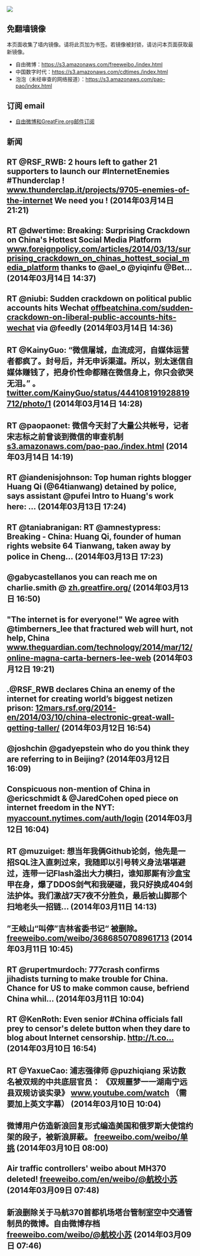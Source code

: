 <img src="logos.png" />

## 免翻墙镜像
本页面收集了墙内镜像。请将此页加为书签。若镜像被封锁，请访问本页面获取最新镜像。
* 自由微博：https://s3.amazonaws.com/freeweibo./index.html
* 中国数字时代：https://s3.amazonaws.com/cdtimes./index.html
* 泡泡（未经审查的网络报道）：https://s3.amazonaws.com/pao-pao/index.html

## 订阅 email
* <a href="https://greatfire.us7.list-manage.com/subscribe?u=854fca58782082e0cbdf204a0&id=c78949b93c">自由微博和GreatFire.org邮件订阅</a>
		
## 新闻
RT @RSF_RWB: 2 hours left to gather 21 supporters to launch our #InternetEnemies #Thunderclap ! <a href="https://www.thunderclap.it/projects/9705-enemies-of-the-internet">www.thunderclap.it/projects/9705-enemies-of-the-internet</a> We need you ! (2014年03月14日 21:21)
 ---
RT @dwertime: Breaking: Surprising Crackdown on China's Hottest Social Media Platform <a href="http://www.foreignpolicy.com/articles/2014/03/13/surprising_crackdown_on_chinas_hottest_social_media_platform">www.foreignpolicy.com/articles/2014/03/13/surprising_crackdown_on_chinas_hottest_social_media_platform</a> thanks to @ael_o @yiqinfu @Bet… (2014年03月14日 14:37)
 ---
RT @niubi: Sudden crackdown on political public accounts hits Wechat <a href="http://offbeatchina.com/sudden-crackdown-on-liberal-public-accounts-hits-wechat">offbeatchina.com/sudden-crackdown-on-liberal-public-accounts-hits-wechat</a> via @feedly (2014年03月14日 14:36)
 ---
RT @KainyGuo: “微信屠城，血流成河，自媒体运营者都疯了。封号后，并无申诉渠道。所以，别太迷信自媒体赚钱了，把身价性命都赌在微信身上，你只会欲哭无泪。” 。 <a href="https://twitter.com/KainyGuo/status/444108191928819712/photo/1">twitter.com/KainyGuo/status/444108191928819712/photo/1</a> (2014年03月14日 14:28)
 ---
RT @paopaonet: 微信今天封了大量公共帐号，记者宋志标之前曾谈到微信的审查机制 <a href="https://s3.amazonaws.com/pao-pao./index.html?u=article/34">s3.amazonaws.com/pao-pao./index.html</a> (2014年03月14日 14:19)
 ---
RT @iandenisjohnson: Top human rights blogger Huang Qi (@64tianwang) detained by police, says assistant @pufei Intro to Huang's work here: … (2014年03月13日 17:24)
 ---
RT @taniabranigan: RT @amnestypress: Breaking - China: Huang Qi, founder of human rights website 64 Tianwang, taken away by police in Cheng… (2014年03月13日 17:23)
 ---
@gabycastellanos you can reach me on charlie.smith @ <a href="https://zh.greatfire.org/">zh.greatfire.org/</a> (2014年03月13日 16:50)
 ---
"The internet is for everyone!" We agree with @timberners_lee that fractured web will hurt, not help, China <a href="http://www.theguardian.com/technology/2014/mar/12/online-magna-carta-berners-lee-web">www.theguardian.com/technology/2014/mar/12/online-magna-carta-berners-lee-web</a> (2014年03月12日 19:21)
 ---
.@RSF_RWB declares China an enemy of the internet for creating world’s biggest netizen prison: <a href="http://12mars.rsf.org/2014-en/2014/03/10/china-electronic-great-wall-getting-taller/">12mars.rsf.org/2014-en/2014/03/10/china-electronic-great-wall-getting-taller/</a> (2014年03月12日 16:54)
 ---
@joshchin @gadyepstein who do you think they are referring to in Beijing? (2014年03月12日 16:09)
 ---
Conspicuous non-mention of China in @ericschmidt &amp; @JaredCohen oped piece on internet freedom in the NYT: <a href="https://myaccount.nytimes.com/auth/login?URI=http%3A%2F%2Fwww.nytimes.com%2F2014%2F03%2F12%2Fopinion%2Fthe-future-of-internet-freedom.html%3Femc%3Dedit_tnt_20140311%26nlid%3D16428923%26tntemail0%3Dy%26_r%3D5&REFUSE_COOKIE_ERROR=SHOW_ERROR">myaccount.nytimes.com/auth/login</a> (2014年03月12日 16:04)
 ---
RT @muzuiget: 想当年我俩Github论剑，他先是一招SQL注入直刺过来，我随即以引号转义身法堪堪避过，连带一记Flash溢出大力横扫，谁知那厮有沙盒宝甲在身，爆了DDOS剑气和我硬碰，我只好换成404剑法护体。我们激战7天7夜不分胜负，最后被山脚那个扫地老头一招链… (2014年03月11日 14:13)
 ---
”王岐山“叫停”吉林省委书记“ 被删除。 <a href="https://freeweibo.com/weibo/3686850708961713">freeweibo.com/weibo/3686850708961713</a> (2014年03月11日 10:45)
 ---
RT @rupertmurdoch: 777crash confirms jihadists turning to make trouble for China.   Chance for US to make common cause, befriend China whil… (2014年03月11日 10:04)
 ---
RT @KenRoth: Even senior #China officials fall prey to censor's delete button when they dare to blog about Internet censorship. http://t.co… (2014年03月10日 16:54)
 ---
RT @YaxueCao: 浦志强律师 @puzhiqiang 采访数名被双规的中共底层官员： 《双规噩梦一一湖南宁远县双规访谈实录》 <a href="https://www.youtube.com/watch?v=ovpCJR8Ciho&feature=youtu.be">www.youtube.com/watch</a> （需要加上英文字幕） (2014年03月10日 10:04)
 ---
微博用户仿造新浪回复形式编造美国和俄罗斯大使馆约架的段子，被新浪屏蔽。 <a href="https://freeweibo.com/weibo/%E5%8D%95%E6%8C%91">freeweibo.com/weibo/单挑</a> (2014年03月10日 08:00)
 ---
Air traffic controllers' weibo about MH370 deleted! <a href="https://freeweibo.com/en/weibo/%40%E8%88%AA%E6%A0%A1%E5%B0%8F%E8%8B%8F">freeweibo.com/en/weibo/@航校小苏</a> (2014年03月09日 07:48)
 ---
新浪删除关于马航370首都机场塔台管制室空中交通管制员的微博。自由微博存档 <a href="https://freeweibo.com/weibo/%40%E8%88%AA%E6%A0%A1%E5%B0%8F%E8%8B%8F">freeweibo.com/weibo/@航校小苏</a> (2014年03月09日 07:46)
 ---
